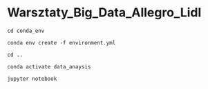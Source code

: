 # Warsztaty_Big_Data_Allegro_Lidl

`cd conda_env`

`conda env create -f environment.yml`

`cd ..`

`conda activate data_anaysis`

`jupyter notebook`